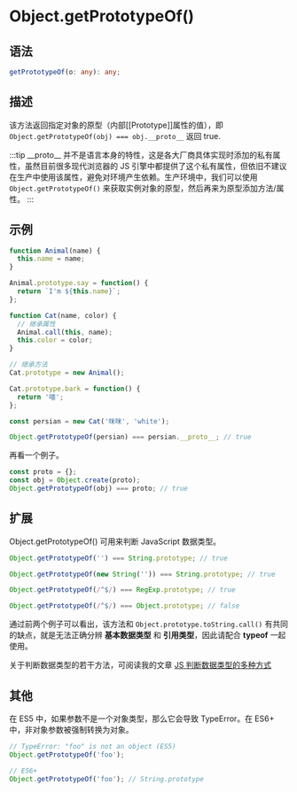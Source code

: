 # Object.getPrototypeOf()

## 语法

```ts
getPrototypeOf(o: any): any;
```

## 描述

该方法返回指定对象的原型（内部[[Prototype]]属性的值），即 `Object.getPrototypeOf(obj) === obj.__proto__` 返回 true.

:::tip
\_\_proto\_\_ 并不是语言本身的特性，这是各大厂商具体实现时添加的私有属性，虽然目前很多现代浏览器的 JS 引擎中都提供了这个私有属性，但依旧不建议在生产中使用该属性，避免对环境产生依赖。生产环境中，我们可以使用 `Object.getPrototypeOf()` 来获取实例对象的原型，然后再来为原型添加方法/属性。
:::

## 示例

```js
function Animal(name) {
  this.name = name;
}

Animal.prototype.say = function() {             
  return `I'm ${this.name}`;
};

function Cat(name, color) {
  // 继承属性
  Animal.call(this, name);
  this.color = color;
}

// 继承方法
Cat.prototype = new Animal();

Cat.prototype.bark = function() {
  return '喵';
};

const persian = new Cat('咪咪', 'white');

Object.getPrototypeOf(persian) === persian.__proto__; // true
```

再看一个例子。

```js
const proto = {};
const obj = Object.create(proto);
Object.getPrototypeOf(obj) === proto; // true
```

## 扩展

Object.getPrototypeOf() 可用来判断 JavaScript 数据类型。

```js
Object.getPrototypeOf('') === String.prototype; // true

Object.getPrototypeOf(new String('')) === String.prototype; // true

Object.getPrototypeOf(/^$/) === RegExp.prototype; // true

Object.getPrototypeOf(/^$/) === Object.prototype; // false
```

通过前两个例子可以看出，该方法和 `Object.prototype.toString.call()` 有共同的缺点，就是无法正确分辨 **基本数据类型** 和 **引用类型**，因此请配合 **typeof** 一起使用。

关于判断数据类型的若干方法，可阅读我的文章 [JS 判断数据类型的多种方式](https://www.yanceyleo.com/p/5c84fb02a22a8632e5857b6d)

## 其他

在 ES5 中，如果参数不是一个对象类型，那么它会导致 TypeError。在 ES6+ 中，非对象参数被强制转换为对象。

```js
// TypeError: "foo" is not an object (ES5)
Object.getPrototypeOf('foo');

// ES6+
Object.getPrototypeOf('foo'); // String.prototype
```
